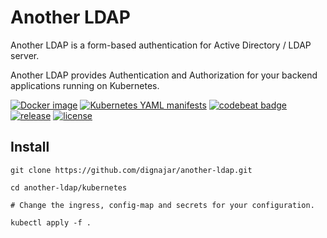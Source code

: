 # Another LDAP
Another LDAP is a form-based authentication for Active Directory / LDAP server.

Another LDAP provides Authentication and Authorization for your backend applications running on Kubernetes.

[![Docker image](https://img.shields.io/badge/Docker-image-blue.svg)](https://github.com/dignajar/another-ldap/pkgs/container/another-ldap)
[![Kubernetes YAML manifests](https://img.shields.io/badge/Kubernetes-manifests-blue.svg)](https://github.com/dignajar/another-ldap/tree/master/kubernetes)
[![codebeat badge](https://codebeat.co/badges/f57de995-ca62-49e5-b309-82ed60570324)](https://codebeat.co/projects/github-com-dignajar-another-ldap-master)
[![release](https://img.shields.io/github/v/release/dignajar/another-ldap.svg)](https://github.com/dignajar/another-ldap/releases)
[![license](https://img.shields.io/badge/license-MIT-green)](https://github.com/dignajar/another-ldap/blob/master/LICENSE)
## Install
```
git clone https://github.com/dignajar/another-ldap.git

cd another-ldap/kubernetes

# Change the ingress, config-map and secrets for your configuration.

kubectl apply -f .
```
